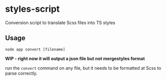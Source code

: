 # styles-script
Conversion script to translate Scss files into TS styles

## Usage

```
node app convert [filename]
```
**WIP - right now it will output a json file but not mergestyles format**

run the `convert` command on any file, but it needs to be formatted at Scss to parse correctly.
